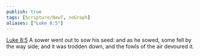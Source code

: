 ```yaml
---
publish: true
tags: [Scripture/NewT, noGraph]
aliases: ["Luke 8:5"]
---
```

[Luke 8:5](https://churchofjesuschrist.org/study/scriptures/nt/luke/8?lang=eng&id=p5#p5) A sower went out to sow his seed: and as he sowed, some fell by the way side; and it was trodden down, and the fowls of the air devoured it.

